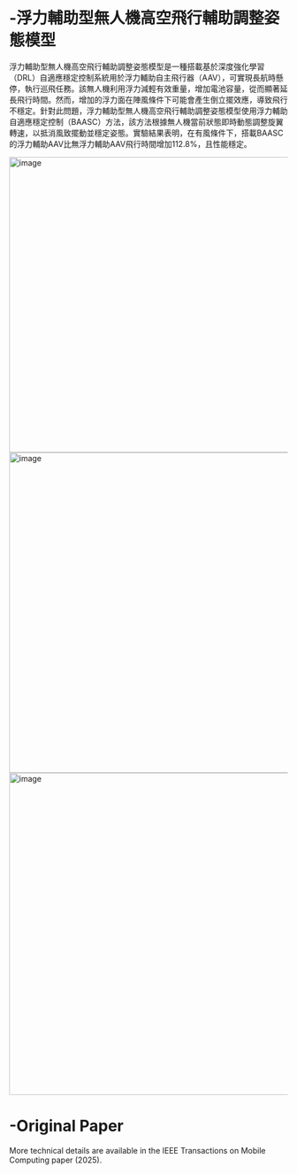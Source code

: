 # -浮力輔助型無人機高空飛行輔助調整姿態模型

浮力輔助型無人機高空飛行輔助調整姿態模型是一種搭載基於深度強化學習（DRL）自適應穩定控制系統用於浮力輔助自主飛行器（AAV），可實現長航時懸停，執行巡飛任務。該無人機利用浮力減輕有效重量，增加電池容量，從而顯著延長飛行時間。然而，增加的浮力面在陣風條件下可能會產生倒立擺效應，導致飛行不穩定。針對此問題，浮力輔助型無人機高空飛行輔助調整姿態模型使用浮力輔助自適應穩定控制（BAASC）方法，該方法根據無人機當前狀態即時動態調整旋翼轉速，以抵消風致擺動並穩定姿態。實驗結果表明，在有風條件下，搭載BAASC的浮力輔助AAV比無浮力輔助AAV飛行時間增加112.8%，且性能穩定。



<img width="1007" height="534" alt="image" src="https://github.com/user-attachments/assets/a3cc7adc-24b4-4cc0-9ed5-125782e9ab1c" />
<img width="1030" height="579" alt="image" src="https://github.com/user-attachments/assets/46f11394-a2f3-4541-bb0c-fb7fdf2634ea" />
<img width="623" height="582" alt="image" src="https://github.com/user-attachments/assets/676cd607-c9ad-4568-b1b9-087b6380355f" />



# -Original Paper
More technical details are available in the IEEE Transactions on Mobile Computing paper (2025).
